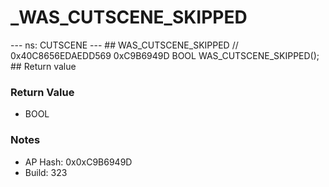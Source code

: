 # _WAS_CUTSCENE_SKIPPED

--- ns: CUTSCENE --- ## WAS_CUTSCENE_SKIPPED  // 0x40C8656EDAEDD569 0xC9B6949D BOOL WAS_CUTSCENE_SKIPPED();   ## Return value

### Return Value
* BOOL

### Notes
* AP Hash: 0x0xC9B6949D
* Build: 323

